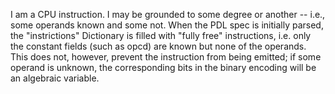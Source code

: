 I am a CPU instruction.
I may be grounded to some degree or another -- i.e., some operands known and some not.
When the PDL spec is initially parsed, the "instrictions" Dictionary is filled with "fully free" instructions, i.e. only the constant fields (such as opcd) are known but none of the operands.  This does not, however, prevent the instruction from being emitted; if some operand is unknown, the corresponding bits in the binary encoding will be an algebraic variable.